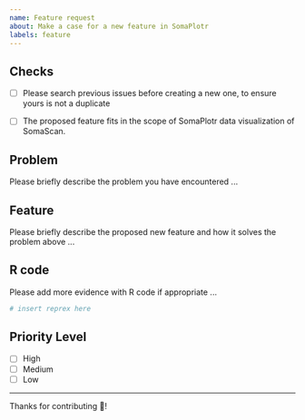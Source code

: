 ```yaml
---
name: Feature request
about: Make a case for a new feature in SomaPlotr
labels: feature
---
```


## Checks
- [ ] Please search previous issues before creating a new
  one, to ensure yours is not a duplicate
- [ ] The proposed feature fits in the scope of SomaPlotr
  data visualization of SomaScan.


## Problem
Please briefly describe the problem you have encountered ...


## Feature
Please briefly describe the proposed new feature and
how it solves the problem above ...


## R code
Please add more evidence with R code if appropriate ...

```r
# insert reprex here
```

## Priority Level
- [ ] High
- [ ] Medium
- [ ] Low

---

Thanks for contributing :partying_face:!

